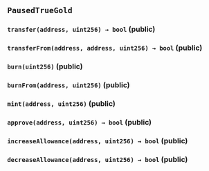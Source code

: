 ## `PausedTrueGold`






### `transfer(address, uint256) → bool` (public)





### `transferFrom(address, address, uint256) → bool` (public)





### `burn(uint256)` (public)





### `burnFrom(address, uint256)` (public)





### `mint(address, uint256)` (public)





### `approve(address, uint256) → bool` (public)





### `increaseAllowance(address, uint256) → bool` (public)





### `decreaseAllowance(address, uint256) → bool` (public)






